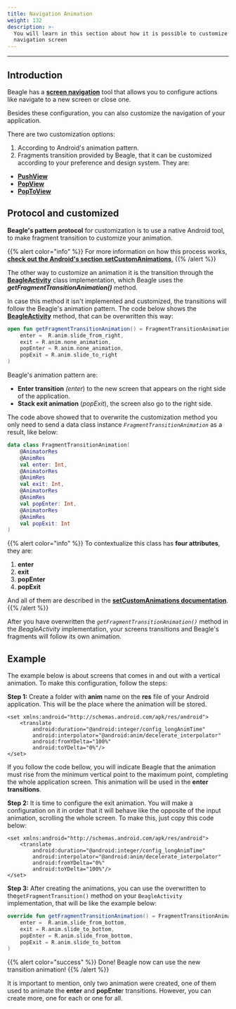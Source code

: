```yaml
---
title: Navigation Animation
weight: 132
description: >-
  You will learn in this section about how it is possible to customize Beagle's
  navigation screen
---
```


---

## Introduction

Beagle has a [**screen navigation**](https://docs.usebeagle.io/v/v1.0-en/exemplos-e-tutoriais/screen-navigation) tool that allows you to configure actions like navigate to a new screen or close one. 

Besides these configuration, you can also customize the navigation of your application. 

There are two customization options:

1. According to Android's animation pattern.
2. Fragments transition provided by Beagle, that it can be customized according to your preference and design system. They are: 

* [**PushView**](https://docs.usebeagle.io/v/v1.0-en/api/actions/navigate/pushview)
* [**PopView**](https://docs.usebeagle.io/v/v1.0-en/api/actions/navigate/popview)
* [**PopToView**](https://docs.usebeagle.io/v/v1.0-en/api/actions/navigate/poptoview)

## Protocol and customized 

**Beagle's pattern protocol** for customization is to use a native Android tool, to make fragment transition to customize your animation.

{{% alert color="info" %}}
For more information on how this process works, [**check out the Android's section**  **setCustomAnimations**.](https://developer.android.com/reference/android/app/FragmentTransaction#setCustomAnimations%28int,%20int,%20int,%20int%29)
{{% /alert %}}

The other way to customize an animation it is the transition through the [**BeagleActivity**](../../../get-started/new-project/) class implementation, which Beagle uses the _**getFragmentTransitionAnimation\(\)**_ method.

In case this method it isn't implemented and customized, the transitions will follow the Beagle's animation pattern. The code below shows the [**BeagleActivity**](../../../get-started/new-project/) method, that can be overwritten this way:

```kotlin
open fun getFragmentTransitionAnimation() = FragmentTransitionAnimation(
    enter =  R.anim.slide_from_right,
    exit = R.anim.none_animation,
    popEnter = R.anim.none_animation,
    popExit = R.anim.slide_to_right
)
```

 Beagle's animation pattern are: 

* **Enter transition** _\(enter_\) to the new screen that appears on the right side of the application. 
* **Stack exit animation** \(_popExit_\), the screen also go to the right side. 

The code above showed that to overwrite the customization method you only need to send a data class instance _`FragmentTransitionAnimation`_ as a result, like below: 

```kotlin
data class FragmentTransitionAnimation(
    @AnimatorRes
    @AnimRes
    val enter: Int,
    @AnimatorRes
    @AnimRes
    val exit: Int,
    @AnimatorRes
    @AnimRes
    val popEnter: Int,
    @AnimatorRes
    @AnimRes
    val popExit: Int
)
```

{{% alert color="info" %}}
To contextualize this class has **four attributes**, they are: 

1. **enter**
2. **exit**
3. **popEnter**
4. **popExit** 

And all of them are described in the [**setCustomAnimations documentation**](https://developer.android.com/reference/android/app/FragmentTransaction#setCustomAnimations%28int,%20int,%20int,%20int%29).
{{% /alert %}}

After you have overwritten the _`getFragmentTransitionAnimation()`_ method in the _BeagleActivity_ implementation, your screens transitions and Beagle's fragments will follow its own animation. 

## Example

The example below is about screens that comes in and out with a vertical animation. To make this configuration, follow the steps:

**Step 1:** Create a folder with **anim** name on the **res** file of your Android application. This will be the place where the animation will be stored. 


```markup
<set xmlns:android="http://schemas.android.com/apk/res/android">
    <translate
        android:duration="@android:integer/config_longAnimTime"
        android:interpolator="@android:anim/decelerate_interpolator"
        android:fromYDelta="100%"
        android:toYDelta="0%"/>
</set>
```


If you follow the code bellow, you will indicate Beagle that the animation must rise from the minimum vertical point to the maximum point, completing the whole application screen. This animation will be used in the **enter transitions**. 

**Step 2:**  It is time to configure the exit animation. You will make a configuration on it in order that it will behave like the opposite of the input animation, scrolling the whole screen. To make this, just copy this code below: 


```markup
<set xmlns:android="http://schemas.android.com/apk/res/android">
    <translate
        android:duration="@android:integer/config_longAnimTime"
        android:interpolator="@android:anim/decelerate_interpolator"
        android:fromYDelta="0%"
        android:toYDelta="100%"/>
</set>
```


**Step 3:**  After creating the animations, you can use the overwritten to the`getFragmentTransition()` method on your `BeagleActivity` implementation, that will be like the example below: 

```kotlin
override fun getFragmentTransitionAnimation() = FragmentTransitionAnimation(
    enter =  R.anim.slide_from_bottom,
    exit = R.anim.slide_to_bottom,
    popEnter = R.anim.slide_from_bottom,
    popExit = R.anim.slide_to_bottom
)
```

{{% alert color="success" %}}
 Done! Beagle now can use the new transition animation! 
{{% /alert %}}

It is important to mention, only two animation were created, one of them used to animate the **enter** and **popEnte**r transitions. However, you can create more, one for each or one for all.
